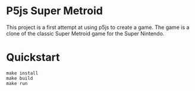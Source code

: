 # P5js Super Metroid

This project is a first attempt at using p5js to create a game. The game is a clone of the classic Super Metroid game for the Super Nintendo.

# Quickstart

```
make install
make build
make run
```
